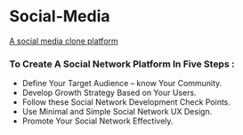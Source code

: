 # Social-Media
[A social media clone platform](https://anna-myzukina.github.io/Social-Media/)

### To Create A Social Network Platform In Five Steps :

- Define Your Target Audience – know Your Community.
- Develop Growth Strategy Based on Your Users.
- Follow these Social Network Development Check Points.
- Use Minimal and Simple Social Network UX Design.
- Promote Your Social Network Effectively.
